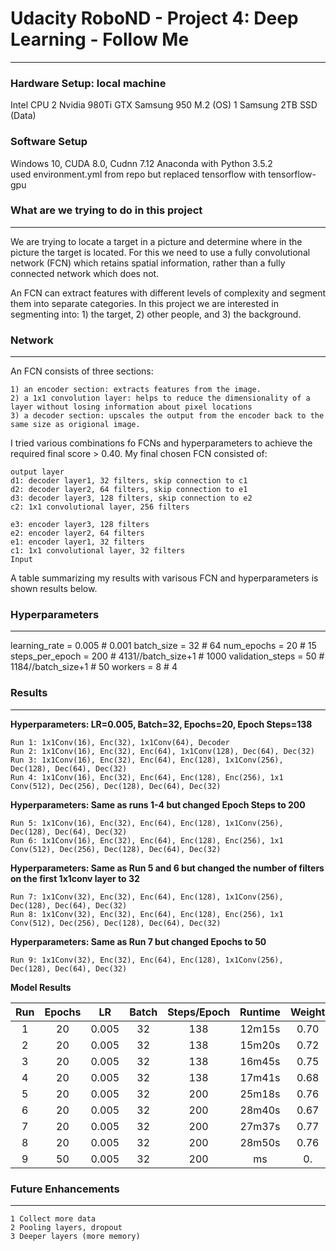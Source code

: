 # Udacity RoboND - Project 4: Deep Learning - Follow Me
---

### Hardware Setup: local machine
Intel CPU
2 Nvidia 980Ti GTX
Samsung 950 M.2 (OS)
1 Samsung 2TB SSD (Data)

### Software Setup
Windows 10, CUDA 8.0, Cudnn 7.12
Anaconda with Python 3.5.2   
used environment.yml from repo but replaced tensorflow with tensorflow-gpu

### What are we trying to do in this project
---
We are trying to locate a target in a picture and determine where in the picture the target is located.  For this we need to use a fully convolutional network (FCN) which retains spatial information, rather than a fully connected network which does not.

An FCN can extract features with different levels of complexity and segment them into separate categories. In this project we are interested in segmenting into: 1) the target, 2) other people, and 3) the background.

### Network
---
An FCN consists of three sections: 

    1) an encoder section: extracts features from the image.
    2) a 1x1 convolution layer: helps to reduce the dimensionality of a layer without losing information about pixel locations
    3) a decoder section: upscales the output from the encoder back to the same size as origional image.

I tried various combinations fo FCNs and hyperparameters to achieve the required final score > 0.40.  My final chosen FCN consisted of:

    output layer
    d1: decoder layer1, 32 filters, skip connection to c1
    d2: decoder layer2, 64 filters, skip connection to e1
    d3: decoder layer3, 128 filters, skip connection to e2
    c2: 1x1 convolutional layer, 256 filters
    
    e3: encoder layer3, 128 filters
    e2: encoder layer2, 64 filters
    e1: encoder layer1, 32 filters
    c1: 1x1 convolutional layer, 32 filters
    Input

A table summarizing my results with varisous FCN and hyperparameters is shown results below.

### Hyperparameters
---
learning_rate = 0.005   # 0.001
batch_size = 32         # 64
num_epochs = 20         # 15
steps_per_epoch = 200   # 4131//batch_size+1    # 1000
validation_steps = 50   # 1184//batch_size+1   # 50
workers = 8             # 4

### Results
---

**Hyperparameters: LR=0.005, Batch=32, Epochs=20, Epoch Steps=138**

    Run 1: 1x1Conv(16), Enc(32), 1x1Conv(64), Decoder
    Run 2: 1x1Conv(16), Enc(32), Enc(64), 1x1Conv(128), Dec(64), Dec(32)
    Run 3: 1x1Conv(16), Enc(32), Enc(64), Enc(128), 1x1Conv(256), Dec(128), Dec(64), Dec(32)
    Run 4: 1x1Conv(16), Enc(32), Enc(64), Enc(128), Enc(256), 1x1 Conv(512), Dec(256), Dec(128), Dec(64), Dec(32)

**Hyperparameters: Same as runs 1-4 but changed Epoch Steps to 200**

    Run 5: 1x1Conv(16), Enc(32), Enc(64), Enc(128), 1x1Conv(256), Dec(128), Dec(64), Dec(32)
    Run 6: 1x1Conv(16), Enc(32), Enc(64), Enc(128), Enc(256), 1x1 Conv(512), Dec(256), Dec(128), Dec(64), Dec(32)

**Hyperparameters: Same as Run 5 and 6 but changed the number of filters on the first 1x1conv layer to 32**

    Run 7: 1x1Conv(32), Enc(32), Enc(64), Enc(128), 1x1Conv(256), Dec(128), Dec(64), Dec(32)
    Run 8: 1x1Conv(32), Enc(32), Enc(64), Enc(128), Enc(256), 1x1 Conv(512), Dec(256), Dec(128), Dec(64), Dec(32)

**Hyperparameters: Same as Run 7 but changed Epochs to 50**

    Run 9: 1x1Conv(32), Enc(32), Enc(64), Enc(128), 1x1Conv(256), Dec(128), Dec(64), Dec(32)

**Model Results**

Run   | Epochs |  LR   | Batch | Steps/Epoch | Runtime | Weight | IOU   | Score | HTML
:---: | :----: | :---: | :---: | :---------: | :-----: | :----: | :---: | :---: | ----
1     | 20     | 0.005 | 32    | 138         | 12m15s  | 0.70   | 0.27  | 0.19  | [html](../html/model_training_run1.html)
2     | 20     | 0.005 | 32    | 138         | 15m20s  | 0.72   | 0.52  | 0.37  | [html](../blob/master/LICENSE)
3     | 20     | 0.005 | 32    | 138         | 16m45s  | 0.75   | 0.56  | 0.41  | [html](../blob/master/LICENSE)
4     | 20     | 0.005 | 32    | 138         | 17m41s  | 0.68   | 0.48  | 0.33  | [html](../blob/master/LICENSE)
5     | 20     | 0.005 | 32    | 200         | 25m18s  | 0.76   | 0.56  | 0.42  | [html](../blob/master/LICENSE)
6     | 20     | 0.005 | 32    | 200         | 28m40s  | 0.67   | 0.53  | 0.36  | [html](../blob/master/LICENSE)
7     | 20     | 0.005 | 32    | 200         | 27m37s  | 0.77   | 0.59  | 0.46  | [html](../blob/master/LICENSE)
8     | 20     | 0.005 | 32    | 200         | 28m50s  | 0.76   | 0.52  | 0.397 | [html](../blob/master/LICENSE)
9     | 50     | 0.005 | 32    | 200         | ms  | 0.   | 0. | 0.  | [html](../blob/master/LICENSE)

### Future Enhancements
---
    1 Collect more data
    2 Pooling layers, dropout
    3 Deeper layers (more memory)
